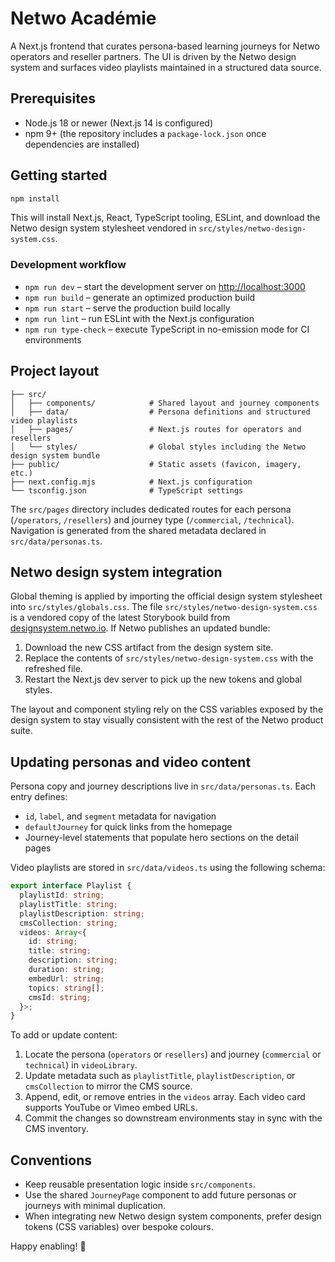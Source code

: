 # Netwo Académie

A Next.js frontend that curates persona-based learning journeys for Netwo operators and reseller partners. The UI is
driven by the Netwo design system and surfaces video playlists maintained in a structured data source.

## Prerequisites

- Node.js 18 or newer (Next.js 14 is configured)
- npm 9+ (the repository includes a `package-lock.json` once dependencies are installed)

## Getting started

```bash
npm install
```

This will install Next.js, React, TypeScript tooling, ESLint, and download the Netwo design system stylesheet vendored in
`src/styles/netwo-design-system.css`.

### Development workflow

- `npm run dev` – start the development server on [http://localhost:3000](http://localhost:3000)
- `npm run build` – generate an optimized production build
- `npm run start` – serve the production build locally
- `npm run lint` – run ESLint with the Next.js configuration
- `npm run type-check` – execute TypeScript in no-emission mode for CI environments

## Project layout

```
├── src/
│   ├── components/            # Shared layout and journey components
│   ├── data/                  # Persona definitions and structured video playlists
│   ├── pages/                 # Next.js routes for operators and resellers
│   └── styles/                # Global styles including the Netwo design system bundle
├── public/                    # Static assets (favicon, imagery, etc.)
├── next.config.mjs            # Next.js configuration
└── tsconfig.json              # TypeScript settings
```

The `src/pages` directory includes dedicated routes for each persona (`/operators`, `/resellers`) and journey type
(`/commercial`, `/technical`). Navigation is generated from the shared metadata declared in `src/data/personas.ts`.

## Netwo design system integration

Global theming is applied by importing the official design system stylesheet into `src/styles/globals.css`. The file
`src/styles/netwo-design-system.css` is a vendored copy of the latest Storybook build from
[designsystem.netwo.io](https://designsystem.netwo.io/). If Netwo publishes an updated bundle:

1. Download the new CSS artifact from the design system site.
2. Replace the contents of `src/styles/netwo-design-system.css` with the refreshed file.
3. Restart the Next.js dev server to pick up the new tokens and global styles.

The layout and component styling rely on the CSS variables exposed by the design system to stay visually consistent with
the rest of the Netwo product suite.

## Updating personas and video content

Persona copy and journey descriptions live in `src/data/personas.ts`. Each entry defines:

- `id`, `label`, and `segment` metadata for navigation
- `defaultJourney` for quick links from the homepage
- Journey-level statements that populate hero sections on the detail pages

Video playlists are stored in `src/data/videos.ts` using the following schema:

```ts
export interface Playlist {
  playlistId: string;
  playlistTitle: string;
  playlistDescription: string;
  cmsCollection: string;
  videos: Array<{
    id: string;
    title: string;
    description: string;
    duration: string;
    embedUrl: string;
    topics: string[];
    cmsId: string;
  }>;
}
```

To add or update content:

1. Locate the persona (`operators` or `resellers`) and journey (`commercial` or `technical`) in `videoLibrary`.
2. Update metadata such as `playlistTitle`, `playlistDescription`, or `cmsCollection` to mirror the CMS source.
3. Append, edit, or remove entries in the `videos` array. Each video card supports YouTube or Vimeo embed URLs.
4. Commit the changes so downstream environments stay in sync with the CMS inventory.

## Conventions

- Keep reusable presentation logic inside `src/components`.
- Use the shared `JourneyPage` component to add future personas or journeys with minimal duplication.
- When integrating new Netwo design system components, prefer design tokens (CSS variables) over bespoke colours.

Happy enabling! 🚀
